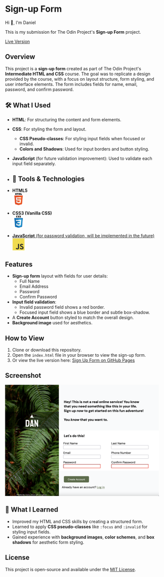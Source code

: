 # Sign-up Form

Hi 👋, I'm Daniel

This is my submission for The Odin Project's **Sign-up Form** project.

<a href='https://danny-codes.github.io/Sign-Up-Form/'>Live Version</a>

## Overview

This project is a **sign-up form** created as part of The Odin Project's **Intermediate HTML and CSS** course. The goal was to replicate a design provided by the course, with a focus on layout structure, form styling, and user interface elements. The form includes fields for name, email, password, and confirm password.

## 🛠 What I Used

- **HTML**: For structuring the content and form elements.
- **CSS**: For styling the form and layout.
  - **CSS Pseudo-classes**: For styling input fields when focused or invalid.
  - **Colors and Shadows**: Used for input borders and button styling.
- **JavaScript** (for future validation improvement): Used to validate each input field separately.

- ## 🦄 Tools & Technologies
- **HTML5** <br> <a href="https://www.w3.org/html/" target="_blank" rel="noreferrer"> <img src="https://raw.githubusercontent.com/devicons/devicon/master/icons/html5/html5-original-wordmark.svg" alt="html5" width="40" height="40"/> </a>

- **CSS3 (Vanilla CSS)** <br> <a href="https://www.w3schools.com/css/" target="_blank" rel="noreferrer"> <img src="https://raw.githubusercontent.com/devicons/devicon/master/icons/css3/css3-original-wordmark.svg" alt="css3" width="40" height="40"/>

- **JavaScript** (for password validation, will be implemented in the future) <br> <a href="https://developer.mozilla.org/en-US/docs/Web/JavaScript" target="_blank" rel="noreferrer"> <img src="https://raw.githubusercontent.com/devicons/devicon/master/icons/javascript/javascript-original.svg" alt="javascript" width="40" height="40"/> </a> 

## Features

- **Sign-up form** layout with fields for user details:
  - Full Name
  - Email Address
  - Password
  - Confirm Password
- **Input field validation**:
  - Invalid password field shows a red border.
  - Focused input field shows a blue border and subtle box-shadow.
- A **Create Account** button styled to match the overall design.
- **Background image** used for aesthetics.

## How to View

1. Clone or download this repository.
2. Open the `index.html` file in your browser to view the sign-up form.
3. Or view the live version here: [Sign Up Form on GitHub Pages](https://danny-codes.github.io/Sign-Up-Form/)

## Screenshot

![Sign-up Form Screenshot](https://github.com/danny-codes/Sign-Up-Form/raw/main/screen/screenshot-project.png)

## 🎯 What I Learned

- Improved my HTML and CSS skills by creating a structured form.
- Learned to apply **CSS pseudo-classes** like `:focus` and `:invalid` for styling input fields.
- Gained experience with **background images**, **color schemes**, and **box shadows** for aesthetic form styling.

## License

This project is open-source and available under the [MIT License](LICENSE).
